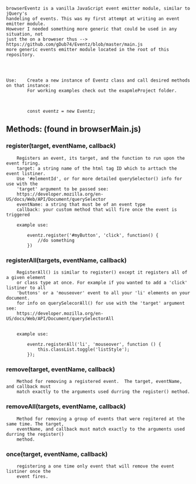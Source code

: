 
    browserEventz is a vanilla JavaScript event emitter module, similar to jQuery's 
    handeling of events. This was my first attempt at writing an event emitter module. 
    However I needed something more generic that could be used in any situation, not 
    just the on a broweser thus --> https://github.com/gDub74/Eventz/blob/master/main.js 
    more generic events emitter module located in the root of this repository.




    Use:    Create a new instance of Eventz class and call desired methods on that instance:
            For working examples check out the exapmleProject folder.



            const eventz = new Eventz;




## Methods: (found in browserMain.js)


### register(target, eventName, callback) 

        Registers an event, its target, and the function to run upon the event firing.
        target: a string name of the html tag ID which to arttach the event listiner. 
        Use '#elementId', or for more detailed querySelector() info for use with the 
        'target' argument to be passed see: 
        https://developer.mozilla.org/en-US/docs/Web/API/Document/querySelector
        eventName: a string that must be of an event type
        callback: your custom method that will fire once the event is triggered 

        example use:

            eventz.register('#myButton', 'click', function() {
                //do something
            })




### registerAll(targets, eventName, callback) 

        RegisterAll() is similar to register() except it registers all of a given element 
        or class type at once. For example if you wanted to add a 'click' listiner to all 
        'buttons' or a 'mouseover' event to all your 'li' elements on your document.
        for info on querySelecorAll() for use with the 'target' argument see: 
        https://developer.mozilla.org/en-US/docs/Web/API/Document/querySelectorAll 


        example use:

            eventz.registerAll('li', 'mouseover', function () {
                this.classList.toggle('listStyle');
            });
    



### remove(target, eventName, callback)

        Method for removing a registered event.  The target, eventName, and callback must 
        match exactly to the arguments used durring the register() method.




### removeAll(targets, eventName, callback) 

        Method for removing a group of events that were regitered at the same time. The target, 
        eventName, and callback must match exactly to the arguments used durring the register() 
        method.



### once(target, eventName, callback)    

        registering a one time only event that will remove the event listiner once the 
        event fires.
